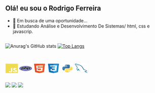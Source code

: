 ## Olá! eu sou o Rodrigo Ferreira

- 🔭 Em busca de uma oportunidade...
- 🌱 Estudando Análise e Desenvolvimento De Sistemas/ html, css e javascrip.

##

![Anurag's GitHub stats](https://github-readme-stats.vercel.app/api?username=rdigodx&show_icons=true&theme=dark)
[![Top Langs](https://github-readme-stats.vercel.app/api/top-langs/?username=rdigodx&layout=donut&theme=dark)](https://github.com/rdigodx/github-readme-stats)


##


<div style="display: inline_block"><br>
  <img align="center" alt="Rodr-Js" height="30" width="40" src="https://raw.githubusercontent.com/devicons/devicon/master/icons/javascript/javascript-plain.svg">
  <img align="center" alt="Rodr-PHP" height="30" width="40" src="https://raw.githubusercontent.com/devicons/devicon/master/icons/php/php-original.svg">
  <img align="center" alt="Rodr-HTML" height="30" width="40" src="https://raw.githubusercontent.com/devicons/devicon/master/icons/html5/html5-original.svg">
  <img align="center" alt="Rodr-CSS" height="30" width="40" src="https://raw.githubusercontent.com/devicons/devicon/master/icons/css3/css3-original.svg">
  <img align="center" alt="Rodr-Python" height="30" width="40" src="https://raw.githubusercontent.com/devicons/devicon/master/icons/python/python-original.svg">
  <img align="center" alt="Rodr-MYSQL" height="30" width="40" src="https://raw.githubusercontent.com/devicons/devicon/master/icons/mysql/mysql-original.svg">
</div>

##

<div> 
 <a href="https://discord.gg/RpcrM2Vj" target="_blank"><img src="https://img.shields.io/badge/Discord-7289DA?style=for-the-badge&logo=discord&logoColor=white" target="_blank"></a> 
  <a href = "rodrigodigo11032005@gmail.com"><img src="https://img.shields.io/badge/-Gmail-%23333?style=for-the-badge&logo=gmail&logoColor=white" target="_blank"></a>
  <a href="www.linkedin.com/in/rodrigo-ferreira-1757562b6" target="_blank"><img src="https://img.shields.io/badge/-LinkedIn-%230077B5?style=for-the-badge&logo=linkedin&logoColor=white" 
   target="_blank"></a> 
  
</div>
